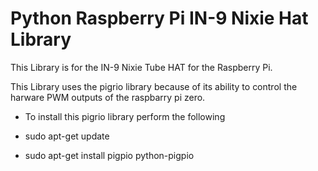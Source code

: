# Python Raspberry Pi IN-9 Nixie Hat Library

This Library is for the IN-9 Nixie Tube HAT for the Raspberry Pi.

This Library uses the pigrio library because of its ability to control the harware PWM outputs of the raspbarry pi zero.

* To install this pigrio library perform the following 

* sudo apt-get update

* sudo apt-get install pigpio python-pigpio



